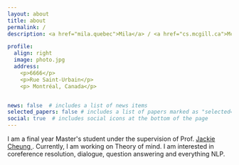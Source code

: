 ```yaml
---
layout: about
title: about
permalink: /
description: <a href="mila.quebec">Mila</a> / <a href="cs.mcgill.ca">McGill</a>

profile:
  align: right
  image: photo.jpg
  address:
    <p>6666</p>
    <p>Rue Saint-Urbain</p>
    <p> Montréal, Canada</p>


news: false  # includes a list of news items
selected_papers: false # includes a list of papers marked as "selected={true}"
social: true  # includes social icons at the bottom of the page
---
```


I am a final year Master's student under the supervision of Prof. <a href="https://www.cs.mcgill.ca/~jcheung/index.html"> Jackie Cheung </a>.  Currently, I am working on Theory of mind. I am interested in coreference resolution, dialogue, question answering and everything NLP. 



